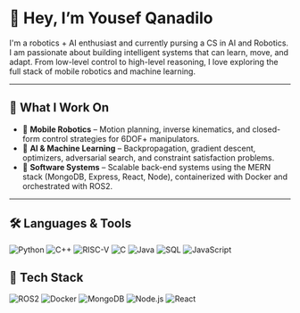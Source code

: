 # 👋 Hey, I’m Yousef Qanadilo

I'm a robotics + AI enthusiast and currently pursing a CS in AI and Robotics. I am passionate about building intelligent systems that can learn, move, and adapt. From low-level control to high-level reasoning, I love exploring the full stack of mobile robotics and machine learning.

---

## 🧠 What I Work On

- 🤖 **Mobile Robotics** – Motion planning, inverse kinematics, and closed-form control strategies for 6DOF+ manipulators.
- 🧬 **AI & Machine Learning** – Backpropagation, gradient descent, optimizers, adversarial search, and constraint satisfaction problems.
- 🧰 **Software Systems** – Scalable back-end systems using the MERN stack (MongoDB, Express, React, Node), containerized with Docker and orchestrated with ROS2.

---

## 🛠️ Languages & Tools

![Python](https://img.shields.io/badge/Python-3776AB?style=for-the-badge&logo=python&logoColor=white)
![C++](https://img.shields.io/badge/C++-00599C?style=for-the-badge&logo=c%2b%2b&logoColor=white)
![RISC-V](https://img.shields.io/badge/RISC--V-007ACC?style=for-the-badge&logo=risc-v&logoColor=white)
![C](https://img.shields.io/badge/C-00599C?style=for-the-badge&logo=c&logoColor=white)
![Java](https://img.shields.io/badge/Java-ED8B00?style=for-the-badge&logo=java&logoColor=white)
![SQL](https://img.shields.io/badge/SQL-336791?style=for-the-badge&logo=postgresql&logoColor=white)
![JavaScript](https://img.shields.io/badge/JavaScript-F7DF1E?style=for-the-badge&logo=javascript&logoColor=black)

## 🚀 Tech Stack

![ROS2](https://img.shields.io/badge/ROS2-22314E?style=for-the-badge&logo=ros&logoColor=white)
![Docker](https://img.shields.io/badge/Docker-2496ED?style=for-the-badge&logo=docker&logoColor=white)
![MongoDB](https://img.shields.io/badge/MongoDB-47A248?style=for-the-badge&logo=mongodb&logoColor=white)
![Node.js](https://img.shields.io/badge/Node.js-339933?style=for-the-badge&logo=node.js&logoColor=white)
![React](https://img.shields.io/badge/React-20232A?style=for-the-badge&logo=react&logoColor=61DAFB)
